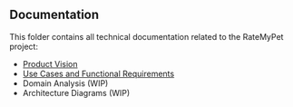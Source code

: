## Documentation

This folder contains all technical documentation related to the RateMyPet project:

- [Product Vision](./product-vision.md)
- [Use Cases and Functional Requirements](./requirements/)
- Domain Analysis (WIP)
- Architecture Diagrams (WIP)